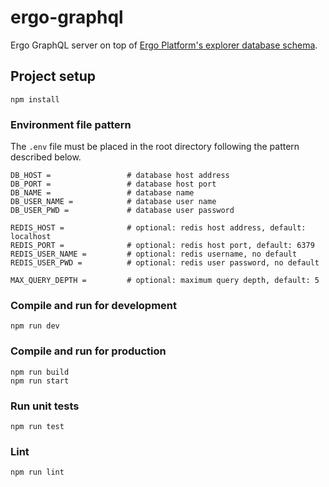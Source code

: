 # ergo-graphql

Ergo GraphQL server on top of [Ergo Platform's explorer database schema](https://github.com/ergoplatform/explorer-backend/blob/master/modules/explorer-core/src/main/resources/db/V9__Schema.sql).

## Project setup

```
npm install
```

### Environment file pattern

The `.env` file must be placed in the root directory following the pattern described below.

```env
DB_HOST =                 # database host address
DB_PORT =                 # database host port
DB_NAME =                 # database name
DB_USER_NAME =            # database user name
DB_USER_PWD =             # database user password

REDIS_HOST =              # optional: redis host address, default: localhost
REDIS_PORT =              # optional: redis host port, default: 6379
REDIS_USER_NAME =         # optional: redis username, no default
REDIS_USER_PWD =          # optional: redis user password, no default

MAX_QUERY_DEPTH =         # optional: maximum query depth, default: 5
```

### Compile and run for development

```
npm run dev
```

### Compile and run for production

```
npm run build
npm run start
```

### Run unit tests

```
npm run test
```

### Lint

```
npm run lint
```
